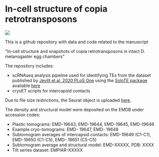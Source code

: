 # In-cell structure of copia retrotransposons

![](/img/GitHub.png)

This is a github repository with data and code related to the manuscript

"In-cell structure and snapshots of copia retrotransposons in intact D. melanogaster egg chambers"

The repository includes:
   - scRNAseq analysis pipeline used for identifying TEs from the dataset published by [Jevitt et al. 2020 PLoS One](https://doi.org/10.1371/journal.pbio.3000538) using the [SoloTE package](https://www.nature.com/articles/s42003-022-04020-5) available [here](https://github.com/bvaldebenitom/SoloTE/)
   - cryoET scripts for intercapsid contacts

Due to file size restrictions, the Seurat object is uploaded [here](https://zenodo.org/records/10674844).

The density and structural model were deposited on the EMDB under accession codes: 
   - Plastic tomograms: EMD-19643, EMD-19644, EMD-19645, EMD-19646
   - Example cryo-tomograms: EMD- 19647, EMD- 19648
   - Subtomogram averages of intercapsid contacts: EMD-19649 (C1-C1), EMD-19650 (C1-C5), EMD- 19651 (C5-C5)
   - Subtomogram average and structural model: EMD-XXXXX, PDB: XXXX
   - Tilt series dataset: EMPIAR-XXXXX
